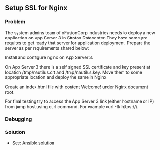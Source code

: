 ## Setup SSL for Nginx

### Problem

The system admins team of xFusionCorp Industries needs to deploy a new application on App Server 3 in Stratos Datacenter. They have some pre-requites to get ready that server for application deployment. Prepare the server as per requirements shared below:

Install and configure nginx on App Server 3.

On App Server 3 there is a self signed SSL certificate and key present at location /tmp/nautilus.crt and /tmp/nautilus.key. Move them to some appropriate location and deploy the same in Nginx.

Create an index.html file with content Welcome! under Nginx document root.

For final testing try to access the App Server 3 link (either hostname or IP) from jump host using curl command. For example curl -Ik https://<app-server-ip>/.

### Debugging

### Solution

- See: [Ansible solution](./solution.yaml)

